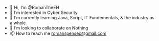 - 👋 Hi, I’m @RomanTheEH
- 👀 I’m interested in Cyber Security
- 🌱 I’m currently learning Java, Script, IT Fundementals, & the industry as a whole
- 💞️ I’m looking to collaborate on Nothing
- 📫 How to reach me romanspensec@gmail.com

<!---
RomanTheEH/RomanTheEH is a ✨ special ✨ repository because its `README.md` (this file) appears on your GitHub profile.
You can click the Preview link to take a look at your changes.
--->
